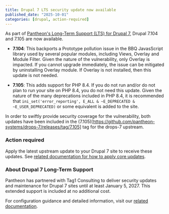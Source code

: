```yaml
---
title: Drupal 7 LTS security update now available
published_date: "2025-10-01"
categories: [drupal, action-required]
---
```


As part of [Pantheon's Long-Term Support (LTS) for Drupal 7](https://pantheon.io/drupal-7), Drupal 7.104 and 7.105 are now available.

* **7.104**: This backports a Prototype pollution issue in the BBQ JavasScript library used by several popular modules, including Views, Overlay and Module Filter. Given the nature of the vulnerability, only Overlay is impacted. If you cannot upgrade immediately, the issue can be mitigated by uninstalling Overlay module. If Overlay is not installed, then this update is not needed.

* **7.105**: This adds support for PHP 8.4. If you do not run and/or do not plan to run your site on PHP 8.4, you do not need this update. Given the nature of the many deprecations included in PHP 8.4, it is recommended that `ini_set('error_reporting', E_ALL & ~E_DEPRECATED & ~E_USER_DEPRECATED)` or some equivalent is added to the site.

In order to swiftly provide security coverage for the vulnerability, both updates have been included in the (7.105)[https://github.com/pantheon-systems/drops-7/releases/tag/7.105] tag for the drops-7 upstream. 

### Action required

Apply the latest upstream update to your Drupal 7 site to receive these updates. See [related documentation for how to apply core updates](/core-updates#apply-upstream-updates-via-the-site-dashboard).

### About Drupal 7 Long-Term Support

Pantheon has partnered with Tag1 Consulting to deliver security updates and maintenance for Drupal 7 sites until at least January 5, 2027. This extended support is included at no additional cost.

For configuration guidance and detailed information, visit our [related documentation](/supported-drupal/#drupal-7-long-term-support).
